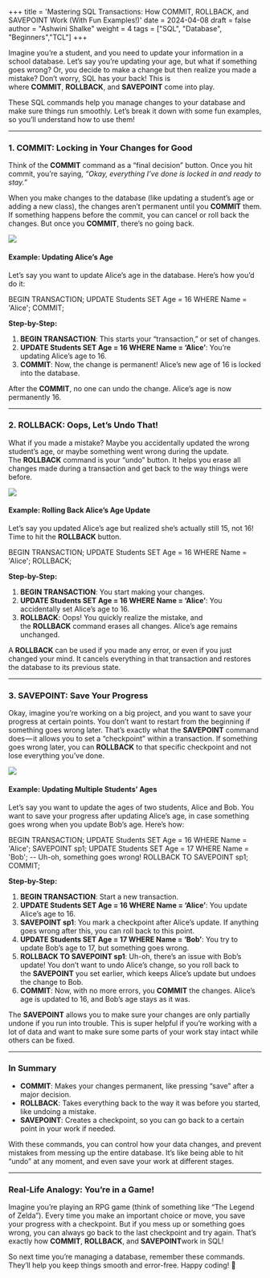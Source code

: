 +++
title = 'Mastering SQL Transactions: How COMMIT, ROLLBACK, and SAVEPOINT Work (With Fun Examples!)'
date = 2024-04-08
draft = false
author = "Ashwini Shalke"
weight = 4
tags = ["SQL", "Database", "Beginners","TCL"]
+++

  
Imagine you’re a student, and you need to update your information in a school database. Let’s say you’re updating your age, but what if something goes wrong? Or, you decide to make a change but then realize you made a mistake? Don’t worry, SQL has your back! This is where **COMMIT**, **ROLLBACK**, and **SAVEPOINT** come into play.

These SQL commands help you manage changes to your database and make sure things run smoothly. Let’s break it down with some fun examples, so you’ll understand how to use them!

--- 

### 1\. COMMIT: Locking in Your Changes for Good

Think of the **COMMIT** command as a “final decision” button. Once you hit commit, you’re saying, _“Okay, everything I’ve done is locked in and ready to stay.”_

When you make changes to the database (like updating a student’s age or adding a new class), the changes aren’t permanent until you **COMMIT** them. If something happens before the commit, you can cancel or roll back the changes. But once you **COMMIT**, there’s no going back.

![](https://cdn-images-1.medium.com/max/1600/1*JfpB-7rrPqzToe2k0HNVFA.png)

#### Example: Updating Alice’s Age

Let’s say you want to update Alice’s age in the database. Here’s how you’d do it:

BEGIN TRANSACTION; 
UPDATE Students SET Age = 16 WHERE Name = 'Alice'; 
COMMIT;

**Step-by-Step:**

1.  **BEGIN TRANSACTION**: This starts your “transaction,” or set of changes.
2.  **UPDATE Students SET Age = 16 WHERE Name = ‘Alice’**: You’re updating Alice’s age to 16.
3.  **COMMIT**: Now, the change is permanent! Alice’s new age of 16 is locked into the database.

After the **COMMIT**, no one can undo the change. Alice’s age is now permanently 16.

---  

### 2\. ROLLBACK: Oops, Let’s Undo That!

What if you made a mistake? Maybe you accidentally updated the wrong student’s age, or maybe something went wrong during the update. The **ROLLBACK** command is your “undo” button. It helps you erase all changes made during a transaction and get back to the way things were before.

![](https://cdn-images-1.medium.com/max/1600/1*u-zyNc20IQ399PhiNzlGRw.png)

#### Example: Rolling Back Alice’s Age Update

Let’s say you updated Alice’s age but realized she’s actually still 15, not 16! Time to hit the **ROLLBACK** button.

BEGIN TRANSACTION; 
UPDATE Students SET Age = 16 WHERE Name = 'Alice'; 
ROLLBACK;

**Step-by-Step:**

1.  **BEGIN TRANSACTION**: You start making your changes.
2.  **UPDATE Students SET Age = 16 WHERE Name = ‘Alice’**: You accidentally set Alice’s age to 16.
3.  **ROLLBACK**: Oops! You quickly realize the mistake, and the **ROLLBACK** command erases all changes. Alice’s age remains unchanged.

A **ROLLBACK** can be used if you made any error, or even if you just changed your mind. It cancels everything in that transaction and restores the database to its previous state.

--- 

### 3\. SAVEPOINT: Save Your Progress

Okay, imagine you’re working on a big project, and you want to save your progress at certain points. You don’t want to restart from the beginning if something goes wrong later. That’s exactly what the **SAVEPOINT** command does — it allows you to set a “checkpoint” within a transaction. If something goes wrong later, you can **ROLLBACK** to that specific checkpoint and not lose everything you’ve done.

![](https://cdn-images-1.medium.com/max/1600/1*etvYUqSUzBcctB4hbZ4CRw.png)

#### Example: Updating Multiple Students’ Ages

Let’s say you want to update the ages of two students, Alice and Bob. You want to save your progress after updating Alice’s age, in case something goes wrong when you update Bob’s age. Here’s how:

BEGIN TRANSACTION;
UPDATE Students SET Age = 16 WHERE Name = 'Alice';
SAVEPOINT sp1; 
UPDATE Students SET Age = 17 WHERE Name = 'Bob'; 
-- Uh-oh, something goes wrong!
ROLLBACK TO SAVEPOINT sp1;
COMMIT;

**Step-by-Step:**

1.  **BEGIN TRANSACTION**: Start a new transaction.
2.  **UPDATE Students SET Age = 16 WHERE Name = ‘Alice’**: You update Alice’s age to 16.
3.  **SAVEPOINT sp1**: You mark a checkpoint after Alice’s update. If anything goes wrong after this, you can roll back to this point.
4.  **UPDATE Students SET Age = 17 WHERE Name = ‘Bob’**: You try to update Bob’s age to 17, but something goes wrong.
5.  **ROLLBACK TO SAVEPOINT sp1**: Uh-oh, there’s an issue with Bob’s update! You don’t want to undo Alice’s change, so you roll back to the **SAVEPOINT** you set earlier, which keeps Alice’s update but undoes the change to Bob.
6.  **COMMIT**: Now, with no more errors, you **COMMIT** the changes. Alice’s age is updated to 16, and Bob’s age stays as it was.

The **SAVEPOINT** allows you to make sure your changes are only partially undone if you run into trouble. This is super helpful if you’re working with a lot of data and want to make sure some parts of your work stay intact while others can be fixed.

--- 

### In Summary

*   **COMMIT**: Makes your changes permanent, like pressing “save” after a major decision.
*   **ROLLBACK**: Takes everything back to the way it was before you started, like undoing a mistake.
*   **SAVEPOINT**: Creates a checkpoint, so you can go back to a certain point in your work if needed.

With these commands, you can control how your data changes, and prevent mistakes from messing up the entire database. It’s like being able to hit “undo” at any moment, and even save your work at different stages.

---

### Real-Life Analogy: You’re in a Game!

Imagine you’re playing an RPG game (think of something like “The Legend of Zelda”). Every time you make an important choice or move, you save your progress with a checkpoint. But if you mess up or something goes wrong, you can always go back to the last checkpoint and try again. That’s exactly how **COMMIT**, **ROLLBACK**, and **SAVEPOINT**work in SQL!

So next time you’re managing a database, remember these commands. They’ll help you keep things smooth and error-free. Happy coding! 🚀